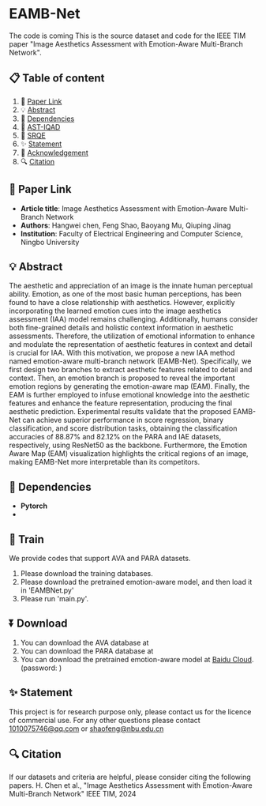 # EAMB-Net
The code is coming
This is the source dataset and code for the IEEE TIM paper "Image Aesthetics Assessment with Emotion-Aware Multi-Branch Network".

##  📋 Table of content
1. 📎  [Paper Link](#-paper-link)
2. 💡 [Abstract](#-abstract)
3. 📃 [Dependencies](#-requirement)
4. 📁 [AST-IQAD](#-AST-IQAD)
5. 🍎 [SRQE](#-SRQE)
6. ✨ [Statement](#-statement)
7. 💎 [Acknowledgement](#-acknowledgement)
8. 🔍 [Citation](#-citation)
## 📎 Paper Link
- **Article title**: Image Aesthetics Assessment with Emotion-Aware Multi-Branch Network
- **Authors**: Hangwei chen, Feng Shao, Baoyang Mu, Qiuping Jinag
- **Institution**: Faculty of Electrical Engineering and Computer Science, Ningbo University
## 💡 Abstract
The aesthetic and appreciation of an image is the innate human perceptual ability. Emotion, as one of the most basic human perceptions, has been found to have a close relationship with aesthetics. However, explicitly incorporating the learned emotion cues into the image aesthetics assessment (IAA) model remains challenging. Additionally, humans consider both fine-grained details and holistic context information in aesthetic assessments. Therefore, the utilization of emotional information to enhance and modulate the representation of aesthetic features in context and detail is crucial for IAA. With this motivation, we propose a new IAA method named emotion-aware multi-branch network (EAMB-Net). Specifically, we first design two branches to extract aesthetic features related to detail and context. Then, an emotion branch is proposed to reveal the important emotion regions by generating the emotion-aware map (EAM). Finally, the EAM is further employed to infuse emotional knowledge into the aesthetic features and enhance the feature representation, producing the final aesthetic prediction. Experimental results validate that the proposed EAMB-Net can achieve superior performance in score regression, binary classification, and score distribution tasks, obtaining the classification accuracies of
88.87% and 82.12% on the PARA and IAE datasets, respectively, using ResNet50 as the backbone. Furthermore, the Emotion Aware Map (EAM) visualization highlights the critical regions of an image, making EAMB-Net more interpretable than its competitors.
## 📃 Dependencies
- **Pytorch**
- 
## 📁 Train
We provide codes that support AVA and PARA datasets.
1. Please download the training databases.
2. Please download the pretrained emotion-aware model, and then load it in 'EAMBNet.py'
3. Please run 'main.py'.

## ⏬ Download
1. You can download the AVA database at 
2. You can download the PARA database at 
3. You can download the pretrained emotion-aware model at [Baidu Cloud](). (password: ) 

## ✨ Statement
This project is for research purpose only, please contact us for the licence of commercial use. For any other questions please contact 1010075746@qq.com or shaofeng@nbu.edu.cn

## 🔍 Citation
If our datasets and criteria are helpful, please consider citing the following papers.
H. Chen et al., "Image Aesthetics Assessment with Emotion-Aware Multi-Branch Network" IEEE TIM, 2024

